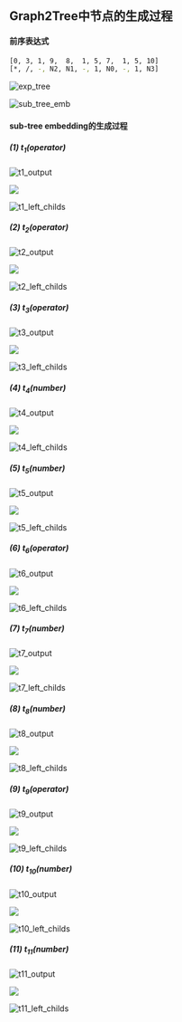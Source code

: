 ## Graph2Tree中节点的生成过程

#### 前序表达式

```bash
[0, 3, 1, 9,  8,  1, 5, 7,  1, 5, 10]
[*, /, -, N2, N1, -, 1, N0, -, 1, N3]
```

![exp_tree](material/exp_tree.png)

![sub_tree_emb](material/sub_tree_emb.png)

#### sub-tree embedding的生成过程

##### (1) $t_{1}(operator)$ 

![t1_output](material/t1.png)

![](http://latex.codecogs.com/gif.latex?left\\_childs)

![t1_left_childs](material/t1_l.png)

##### (2) $t_{2}(operator)$

![t2_output](material/t2.png)

![](http://latex.codecogs.com/gif.latex?left\\_childs)

![t2_left_childs](material/t2_l.png)

##### (3) $t_{3}(operator)$

![t3_output](material/t3.png)

![](http://latex.codecogs.com/gif.latex?left\\_childs)

![t3_left_childs](material/t3_l.png)

##### (4) $t_{4}(number)$

![t4_output](material/t4.png)

![](http://latex.codecogs.com/gif.latex?left\\_childs)

![t4_left_childs](material/t4_l.png)

##### (5) $t_{5}(number)$

![t5_output](material/t5.png)

![](http://latex.codecogs.com/gif.latex?left\\_childs)

![t5_left_childs](material/t5_l.png)

##### (6) $t_{6}(operator)$

![t6_output](material/t6.png)

![](http://latex.codecogs.com/gif.latex?left\\_childs)

![t6_left_childs](material/t6_l.png)

##### (7) $t_{7}(number)$

![t7_output](material/t7.png)

![](http://latex.codecogs.com/gif.latex?left\\_childs)

![t7_left_childs](material/t7_l.png)

##### (8) $t_{8}(number)$

![t8_output](material/t8.png)

![](http://latex.codecogs.com/gif.latex?left\\_childs)

![t8_left_childs](material/t8_l.png)

##### (9) $t_{9}(operator)$

![t9_output](material/t9.png)

![](http://latex.codecogs.com/gif.latex?left\\_childs)

![t9_left_childs](material/t9_l.png)

##### (10) $t_{10}(number)$

![t10_output](material/t10.png)

![](http://latex.codecogs.com/gif.latex?left\\_childs)

![t10_left_childs](material/t10_l.png)

##### (11) $t_{11}(number)$

![t11_output](material/t11.png)

![](http://latex.codecogs.com/gif.latex?left\\_childs)

![t11_left_childs](material/t11_l.png)
